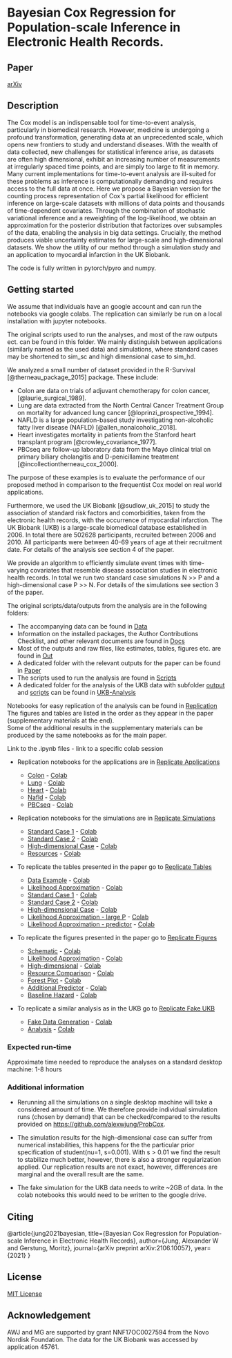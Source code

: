 # **Bayesian Cox Regression for Population-scale Inference in Electronic Health Records**.

## **Paper**
[arXiv](https://arxiv.org/abs/2106.10057)

## **Description**
The Cox model is an indispensable tool for time-to-event analysis, particularly in biomedical research. However, medicine is undergoing a profound transformation, generating data at an unprecedented scale, which opens new frontiers to study and understand diseases. With the wealth of data collected, new challenges for statistical inference arise, as datasets are often high dimensional, exhibit an increasing number of measurements at irregularly spaced time points, and are simply too large to fit in memory. Many current implementations for time-to-event analysis are ill-suited for these problems as inference is computationally demanding and requires access to the full data at once.
Here we propose a Bayesian version for the counting process representation of Cox's partial likelihood for efficient inference on large-scale datasets with millions of data points and thousands of time-dependent covariates. Through the combination of stochastic variational inference and a reweighting of the log-likelihood, we obtain an approximation for the posterior distribution that factorizes over subsamples of the data, enabling the analysis in big data settings.
Crucially, the method produces viable uncertainty estimates for large-scale and high-dimensional datasets.
We show the utility of our method through a simulation study and an application to myocardial infarction in the UK Biobank.

The code is fully written in pytorch/pyro and numpy.

## **Getting started**

We assume that individuals have an google account and can run the notebooks via google colabs. The replication can similarly be run on a local installation with jupyter notebooks.

The original scripts used to run the analyses, and most of the raw outputs ect. can be found in this folder.
We mainly distinguish between applications (similarly named as the used data) and simulations, where standard cases may be shortened to sim_sc and high dimensional case to sim_hd.

We analyzed a small number of dataset provided in the R-Survival [@therneau_package_2015] package.
These include:
- Colon are data on trials of adjuvant chemotherapy for colon cancer,  [@laurie_surgical_1989].
- Lung are data extracted from the North Central Cancer Treatment Group on mortality for advanced lung cancer [@loprinzi_prospective_1994].
- NAFLD is a large population-based study investigating non-alcoholic fatty liver disease (NAFLD) [@allen_nonalcoholic_2018].
- Heart investigates mortality in patients from the Stanford heart transplant program [@crowley_covariance_1977].
- PBCseq are follow-up laboratory data from the Mayo clinical trial on primary biliary cholangitis and D-penicillamine treatment [@incollectiontherneau_cox_2000].  

The purpose of these examples is to evaluate the performance of our proposed method in comparison to the frequentist Cox model on real world applications.

Furthermore, we used the UK Biobank [@sudlow_uk_2015] to study the association of standard risk factors and comorbidities, taken from the electronic health records, with the occurrence of myocardial infarction.
The UK Biobank (UKB) is a large-scale biomedical database established in 2006. In total there are 502628 participants, recruited between 2006 and 2010. All participants were between 40-69 years of age at their recruitment date.  For details of the analysis see section 4 of the paper.

We provide an algorithm to efficiently simulate event times with time-varying covariates that resemble disease association studies in electronic health records. In total we run two standard case simulations N >> P and a high-dimensional case P >> N. For details of the simulations see section 3 of the paper.

The original scripts/data/outputs from the analysis are in the following folders:
- The accompanying data can be found in [Data](./data)
- Information on the installed packages, the Author Contributions Checklist, and other relevant documents are found in [Docs](./docs)
- Most of the outputs and raw files, like estimates, tables, figures etc. are found in [Out](./out)
- A dedicated folder with the relevant outputs for the paper can be found in [Paper](./paper)
- The scripts used to run the analysis are found in [Scripts](./scripts)
- A dedicated folder for the analysis of the UKB data with subfolder [output](./ukb/out) and [scripts](./ukb/scripts) can be found in [UKB-Analysis](./ukb)

Notebooks for easy replication of the analysis can be found in [Replication](./replication)  
The figures and tables are listed in the order as they appear in the paper (supplementary materials at the end).  
Some of the additional results in the supplementary materials can be produced by the same notebooks as for the main paper.   

Link to the .ipynb files - link to a specific colab session

- Replication notebooks for the applications are in [Replicate Applications](./replication/application)
    - [Colon](./replication/application/colon.ipynb) - [Colab](https://drive.google.com/file/d/1x_Qr3ex96ZFIKe91k1Z_tIBRcK73UfQ4/view?usp=sharing)
    - [Lung](./replication/application/lung.ipynb) - [Colab](https://drive.google.com/file/d/1eUSzHgtipGXoOVaEUwd3Jj2VDgkjj0Dr/view?usp=sharing)
    - [Heart](./replication/application/heart.ipynb) - [Colab](https://drive.google.com/file/d/16FU7wPTghEZ9mmjUwiCOHpQimuqF4idt/view?usp=sharing)
    - [Nafld](./replication/application/nafld.ipynb) - [Colab](https://drive.google.com/file/d/1cN8BMEHQc_WkZDCfgfAzSj7uE7XYMbWE/view?usp=sharing)
    - [PBCseq](./replication/application/pbcseq.ipynb) - [Colab](https://drive.google.com/file/d/1d_fHJgA3kY7g96IBz6INZO87LNc9T6ym/view?usp=sharing)

- Replication notebooks for the simulations are in [Replicate Simulations](./replication/simulations)
    - [Standard Case 1](./replication/simulation/standard_case1.ipynb) - [Colab](https://drive.google.com/file/d/1zSDf9gLQpszHfkyidZqwMoipQtv4Z9MQ/view?usp=sharing)
    - [Standard Case 2](./replication/simulation/standard_case2.ipynb) - [Colab](https://drive.google.com/file/d/1Mj-hxLaJ5wTcUkGiaEaR0IDkVrbSOHof/view?usp=sharing)
    - [High-dimensional Case](./replication/simulation/highdimensional_case.ipynb) - [Colab](https://drive.google.com/file/d/1-dcQ-PRfmIxDyH3O9JVwzwPLnKDCPPg1/view?usp=sharing)
    - [Resources](./replication/simulation/resources.ipynb) - [Colab](https://drive.google.com/file/d/1WqB5CtoGZbknBK1yt3L2e6_aEeQJg_DY/view?usp=sharing)

- To replicate the tables presented in the paper go to [Replicate Tables](./replication/tables)
    - [Data Example](./replication/simulation/tables/data_example.ipynb) - [Colab](https://drive.google.com/file/d/1ibBz6-1qdvD13-sxJDmD6Ux2V5S0BauK/view?usp=sharing)
    - [Likelihood Approximation](./replication/simulation/tables/likelihood_approx.ipynb) - [Colab](https://drive.google.com/file/d/17phSXoncVM2A-lBCPZyy7y58e4vqNo_v/view?usp=sharing)
    - [Standard Case 1](./replication/simulation/tables/standard_case1_table.ipynb) - [Colab](https://drive.google.com/file/d/1g9waGQ0t1dDp3gQyquHAoOWTn3-nF6tS/view?usp=sharing)
    - [Standard Case 2](./replication/simulation/tables/standard_case2_table.ipynb) - [Colab](https://drive.google.com/file/d/1z4lBhkLakOwiRakbOy7dIDgAMG423de6/view?usp=sharing)
    - [High-dimensional Case](./replication/simulation/tables/highdimensional_case_table.ipynb) - [Colab](https://drive.google.com/file/d/1y4-Zlmb-ncS-AtwThsnzFofTMfJw5BHo/view?usp=sharing)
    - [Likelihood Approximation - large P](./replication/simulation/tables/likelihood_approx_additional1.ipynb) - [Colab](https://drive.google.com/file/d/142OipPL3aadxomaOwvoui-iV-IuLhflr/view?usp=sharing)
    - [Likelihood Approximation - predictor](./replication/simulation/tables/likelihood_approx_additional2.ipynb) - [Colab](https://drive.google.com/file/d/1u0xA6s_HOGu94amigZOZnP39RNq_pypn/view?usp=sharing)

- To replicate the figures presented in the paper go to [Replicate Figures](./replication/figures)
    - [Schematic](./replication/simulation/figures/schematic.ipynb) - [Colab](https://drive.google.com/file/d/1h3Yobtfwi6KyfUesWCeAPW-traP9Bi9r/view?usp=sharing)
    - [Likelihood Approximation](./replication/simulation/figures/likelihood_approximation.ipynb) - [Colab](https://drive.google.com/file/d/1BcOKb-1ywakrp-f1AD9td-CA5tMRZ5e2/view?usp=sharing)
    - [High-dimensional](./replication/simulation/figures/hd.ipynb) - [Colab](https://drive.google.com/file/d/1KUG1B5gnJioaXEvaPYYoebgEkzu0MrIM/view?usp=sharing)
    - [Resource Comparison](./replication/simulation/figures/resource.ipynb) - [Colab](https://drive.google.com/file/d/1wvjgoTnEipaktyq6nw7JJQKFrgX6UNyP/view?usp=sharing)
    - [Forest Plot](./replication/simulation/figures/forest_plot.ipynb) - [Colab](https://drive.google.com/file/d/1XGsx5Hp_cuHQh7iW_7-ss549_WndFnUD/view?usp=sharing)
    - [Additional Predictor](./replication/simulation/figures/predictor.ipynb) - [Colab](https://drive.google.com/file/d/12fWxgz5c4KgCWf8yNKr9-uislz3BXYN4/view?usp=sharing)
    - [Baseline Hazard](./replication/simulation/figures/baseline_hazard.ipynb) - [Colab](https://drive.google.com/file/d/1V6PwT1miY8vrrNllJH6Rg5qFZMq7CA9z/view?usp=sharing)

- To replicate a similar analysis as in the UKB go to [Replicate Fake UKB](./replication/ukb)
    - [Fake Data Generation](./replication/ukb/00_fakedata.ipynb) - [Colab](https://drive.google.com/file/d/175xgLqnI4jVHda3sg38iuNLEvO2DfShJ/view?usp=sharing)
    - [Analysis](./replication/ukb/01_fakeanalysis.ipynb) - [Colab](https://drive.google.com/file/d/1zyRTxI4ptVGolbzfrMf69KTBVp7fl4-U/view?usp=sharing)


### Expected run-time
Approximate time needed to reproduce the analyses on a standard desktop machine:
1-8 hours

### Additional information
- Rerunning all the simulations on a single desktop machine will take a considered amount of time. We therefore provide individual simulation runs (chosen by demand) that can be checked/compared to the results provided on https://github.com/alexwjung/ProbCox.

- The simulation results for the high-dimensional case can suffer from numerical instabilities, this happens for the the particular prior specification of student(nu=1, s=0.001). With s > 0.01 we find the result to stabilize much better, however, there is also a stronger regularization applied.
Our replication results are not exact, however, differences are marginal and the overall result are the same.

- The fake simulation for the UKB data needs to write ~2GB of data. In the colab notebooks this would need to be written to the google drive.

## **Citing**
@article{jung2021bayesian,
  title={Bayesian Cox Regression for Population-scale Inference in Electronic Health Records},
  author={Jung, Alexander W and Gerstung, Moritz},
  journal={arXiv preprint arXiv:2106.10057},
  year={2021}
}

## **License**
[MIT License](./LICENSE)

## **Acknowledgement**
AWJ and MG are supported by grant NNF17OC0027594 from the Novo Nordisk Foundation.
The data for the UK Biobank was accessed by application 45761.
